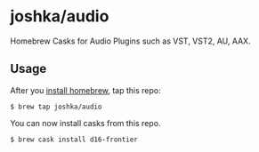 # joshka/audio
Homebrew Casks for Audio Plugins such as VST, VST2, AU, AAX.

## Usage
After you [install homebrew](https://brew.sh/), tap this repo:
```shell
$ brew tap joshka/audio
```
You can now install casks from this repo.
```shell
$ brew cask install d16-frontier
```
